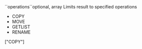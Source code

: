 <tr><td>``operations``</td><td>optional, array</td>
<td>Limits result to specified operations
<ul>
<li>COPY</li>
<li>MOVE</li>
<li>GETLIST</li>
<li>RENAME</li>
</ul>
</td><td>["COPY"]</td><td></td></tr>
